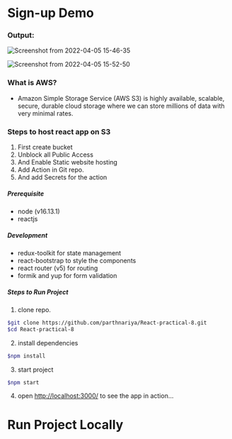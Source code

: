 # Sign-up Demo


### Output:

![Screenshot from 2022-04-05 15-46-35](https://user-images.githubusercontent.com/68768212/161904266-f6ef40de-1a45-49d1-9eb9-f6b52e74726c.png)


![Screenshot from 2022-04-05 15-52-50](https://user-images.githubusercontent.com/68768212/161904279-4d1acc8f-a581-47bb-8f40-86c46dd0f343.png)


### What is AWS?
- Amazon Simple Storage Service (AWS S3) is highly available, scalable, secure, durable cloud storage where we can store millions of data with very minimal rates.

### Steps to host react app on S3
1. First create bucket
2. Unblock all Public Access
3. And Enable Static website hosting
4. Add Action in Git repo.
5. And add Secrets for the action

##### Prerequisite
- node (v16.13.1)
- reactjs
##### Development
- redux-toolkit for state management
- react-bootstrap to style the components
- react router (v5) for routing
- formik and yup for form validation
##### Steps to Run Project
1. clone repo.
```sh
$git clone https://github.com/parthnariya/React-practical-8.git
$cd React-practical-8
```
2. install dependencies
```sh
$npm install
```
3. start project
```sh
$npm start
```
4. open [http://localhost:3000/](http://localhost:3000/) to see the app in action...


# Run Project Locally